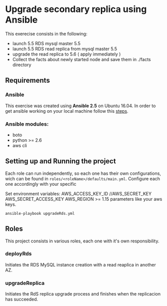 # Upgrade secondary replica using Ansible
This exerecise consists in the following:
- launch 5.5 RDS mysql master 5.5
- launch 5.5 RDS read replica from mysql master 5.5
- upgrade the read replica to 5.6 ( apply immediately ) 
- Collect the facts about newly started node and save them in ./facts directory
## Requirements
### Ansible
This exercise was created using **Ansible 2.5** on Ubuntu 16.04. In order to get ansible working on your local machine follow this [steps](https://docs.ansible.com/ansible/latest/installation_guide/intro_installation.html#latest-releases-via-apt-ubuntu).

### Ansible modules:
- boto
- python >= 2.6
- aws cli

## Setting up and Running the project
Each role can run independently, so each one has their own configurations, wich can be found in `roles/<roleName>/defaults/main.yml`. Configure each one accordingly with your specific 

Set environment variables:
AWS_ACCESS_KEY_ID
//AWS_SECRET_KEY
AWS_SECRET_ACCESS_KEY
AWS_REGION >= 1.15
parameters like your aws keys.
```
ansible-playbook upgradeRds.yml
```

## Roles
This project consists in various roles, each one with it's own responsibility.
### deployRds
Initiates the RDS MySQL instance creation with a read reaplica in another AZ.
### upgradeReplica
Initiates the RdS replica upgrade process and finishes when the replicacion has succeeded.